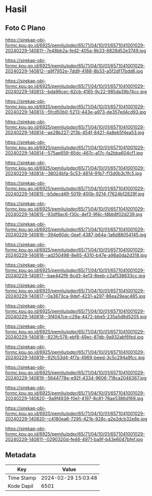 # Hasil

## Foto C Plano

https://sirekap-obj-formc.kpu.go.id/6925/pemilu/pdpr/65/71/04/10/01/6571041001029-20240229-140811--7e48bb2a-fed2-405a-9b33-6828d52e3749.jpg

https://sirekap-obj-formc.kpu.go.id/6925/pemilu/pdpr/65/71/04/10/01/6571041001029-20240229-140812--a9f7952e-7dd9-4188-8b33-a5f2df17bdd6.jpg

https://sirekap-obj-formc.kpu.go.id/6925/pemilu/pdpr/65/71/04/10/01/6571041001029-20240229-140813--bda96cec-62cb-4165-9c22-985da39b74cc.jpg

https://sirekap-obj-formc.kpu.go.id/6925/pemilu/pdpr/65/71/04/10/01/6571041001029-20240229-140813--5fcd50b0-5213-443e-a973-de357ed4cd93.jpg

https://sirekap-obj-formc.kpu.go.id/6925/pemilu/pdpr/65/71/04/10/01/6571041001029-20240229-140814--ae28b227-2f3b-454f-8421-4a8eb5f4ea53.jpg

https://sirekap-obj-formc.kpu.go.id/6925/pemilu/pdpr/65/71/04/10/01/6571041001029-20240229-140814--575ae659-65dc-467c-a17c-fa2bba604cf1.jpg

https://sirekap-obj-formc.kpu.go.id/6925/pemilu/pdpr/65/71/04/10/01/6571041001029-20240229-140814--38024bfa-5c53-4814-91b7-f13d0b3c1fc5.jpg

https://sirekap-obj-formc.kpu.go.id/6925/pemilu/pdpr/65/71/04/10/01/6571041001029-20240229-140815--b5decd49-5019-400b-9214-f7624b12829f.jpg

https://sirekap-obj-formc.kpu.go.id/6925/pemilu/pdpr/65/71/04/10/01/6571041001029-20240229-140815--93df8ac6-f30c-4ef3-9f4c-f4bb8f02d239.jpg

https://sirekap-obj-formc.kpu.go.id/6925/pemilu/pdpr/65/71/04/10/01/6571041001029-20240229-140816--394e60dc-0eef-4387-b64a-1a6d88054145.jpg

https://sirekap-obj-formc.kpu.go.id/6925/pemilu/pdpr/65/71/04/10/01/6571041001029-20240229-140816--ad250498-8e65-4310-b47e-a98a0da2d318.jpg

https://sirekap-obj-formc.kpu.go.id/6925/pemilu/pdpr/65/71/04/10/01/6571041001029-20240229-140817--bae442f9-8cd3-4e13-8eeb-c2af538633cc.jpg

https://sirekap-obj-formc.kpu.go.id/6925/pemilu/pdpr/65/71/04/10/01/6571041001029-20240229-140817--0a3873ca-9def-4231-a297-86ea29eac485.jpg

https://sirekap-obj-formc.kpu.go.id/6925/pemilu/pdpr/65/71/04/10/01/6571041001029-20240229-140818--3f4047ce-c29a-4472-bbe5-235a5d8d5205.jpg

https://sirekap-obj-formc.kpu.go.id/6925/pemilu/pdpr/65/71/04/10/01/6571041001029-20240229-140818--823fc578-ebf8-49ec-87db-9a932abf6fed.jpg

https://sirekap-obj-formc.kpu.go.id/6925/pemilu/pdpr/65/71/04/10/01/6571041001029-20240229-140819--92fc53d4-4f7a-4969-beed-3c5c294a9fcc.jpg

https://sirekap-obj-formc.kpu.go.id/6925/pemilu/pdpr/65/71/04/10/01/6571041001029-20240229-140819--5644778e-e92f-4334-9606-718ca2046367.jpg

https://sirekap-obj-formc.kpu.go.id/6925/pemilu/pdpr/65/71/04/10/01/6571041001029-20240229-140820--9a9f4939-f0e1-4197-8c81-76ae5386d169.jpg

https://sirekap-obj-formc.kpu.go.id/6925/pemilu/pdpr/65/71/04/10/01/6571041001029-20240229-140820--c4180ea6-7295-421b-928c-a2e2dcb32e8e.jpg

https://sirekap-obj-formc.kpu.go.id/6925/pemilu/pdpr/65/71/04/10/01/6571041001029-20240229-140811--0290320d-fe46-4971-ba9f-b43e6047bfef.jpg


## Metadata

| Key        | Value               |
| ---------- | ------------------- |
| Time Stamp | 2024-02-29 15:03:48 |
| Kode Dapil | 6501                |



